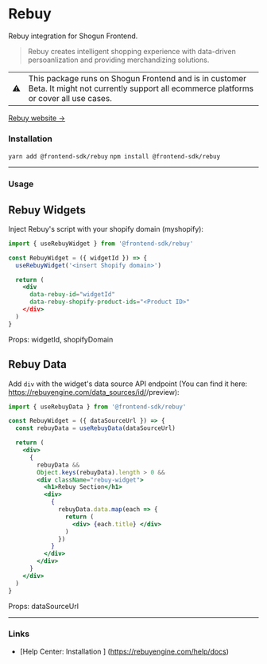 # Rebuy

Rebuy integration for Shogun Frontend.

> Rebuy creates intelligent shopping experience with data-driven persoanlization and providing merchandizing solutions.

<table>
  <tbody>
    <tr>
      <td>⚠️</td>
      <td>This package runs on Shogun Frontend and is in customer Beta. It might not currently support all ecommerce platforms or cover all use cases.</td>
    </tr>
  </tbody>
</table>

[Rebuy website →](https://rebuyengine.com)

### Installation

`yarn add @frontend-sdk/rebuy`
`npm install @frontend-sdk/rebuy`

---

### Usage

## Rebuy Widgets

Inject Rebuy's script with your shopify domain (myshopify):

  ```jsx
  import { useRebuyWidget } from '@frontend-sdk/rebuy'

  const RebuyWidget = ({ widgetId }) => {
    useRebuyWidget('<insert Shopify domain>')

    return (
      <div
        data-rebuy-id="widgetId"
        data-rebuy-shopify-product-ids="<Product ID>"
      </div>
    )
  }
  ```

Props: widgetId, shopifyDomain

## Rebuy Data

Add `div` with the widget's data source API endpoint (You can find it here: https://rebuyengine.com/data_sources/id/<Data Source Id>/preview):

  ```jsx
  import { useRebuyData } from '@frontend-sdk/rebuy'

  const RebuyWidget = ({ dataSourceUrl }) => {
    const rebuyData = useRebuyData(dataSourceUrl)

    return (
      <div>
        { 
          rebuyData && 
          Object.keys(rebuyData).length > 0 &&
          <div className="rebuy-widget">
            <h1>Rebuy Section</h1>
            <div>
              { 
                rebuyData.data.map(each => {
                  return (
                    <div> {each.title} </div>
                  )
                })
              }
            </div>
          </div>
        }
      </div>
    )
  }
  ```

Props: dataSourceUrl

---

### Links

- [Help Center: Installation ] (https://rebuyengine.com/help/docs)